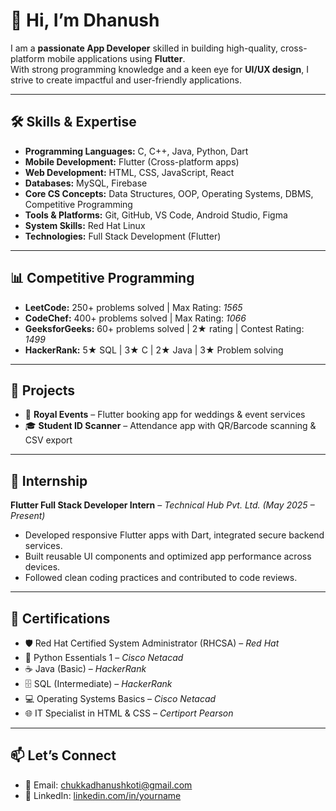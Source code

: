 # 👋 Hi, I’m Dhanush

I am a **passionate App Developer** skilled in building high-quality, cross-platform mobile applications using **Flutter**.  
With strong programming knowledge and a keen eye for **UI/UX design**, I strive to create impactful and user-friendly applications. 

---

## 🛠 Skills & Expertise
- **Programming Languages:** C, C++, Java, Python, Dart  
- **Mobile Development:** Flutter (Cross-platform apps)  
- **Web Development:** HTML, CSS, JavaScript, React  
- **Databases:** MySQL, Firebase  
- **Core CS Concepts:** Data Structures, OOP, Operating Systems, DBMS, Competitive Programming  
- **Tools & Platforms:** Git, GitHub, VS Code, Android Studio, Figma  
- **System Skills:** Red Hat Linux  
- **Technologies:** Full Stack Development (Flutter)  

---

## 📊 Competitive Programming
- **LeetCode:** 250+ problems solved | Max Rating: *1565*  
- **CodeChef:** 400+ problems solved | Max Rating: *1066*  
- **GeeksforGeeks:** 60+ problems solved | 2★ rating | Contest Rating: *1499*  
- **HackerRank:** 5★ SQL | 3★ C | 2★ Java | 3★ Problem solving 

---

## 💼 Projects

- 🎉 **Royal Events** – Flutter booking app for weddings & event services  
- 🎓 **Student ID Scanner** – Attendance app with QR/Barcode scanning & CSV export  

---

## 🏢 Internship
**Flutter Full Stack Developer Intern** – *Technical Hub Pvt. Ltd.* *(May 2025 – Present)*  
- Developed responsive Flutter apps with Dart, integrated secure backend services.  
- Built reusable UI components and optimized app performance across devices.  
- Followed clean coding practices and contributed to code reviews.  

---

## 📜 Certifications
- 🛡️ Red Hat Certified System Administrator (RHCSA) – *Red Hat*  
- 🐍 Python Essentials 1 – *Cisco Netacad*  
- ☕ Java (Basic) – *HackerRank*  
- 🗄️ SQL (Intermediate) – *HackerRank*  
- 💻 Operating Systems Basics – *Cisco Netacad*  
- 🌐 IT Specialist in HTML & CSS – *Certiport Pearson*  

---

## 📫 Let’s Connect
- 📧 Email: chukkadhanushkoti@gmail.com
- 💼 LinkedIn: [linkedin.com/in/yourname](https://linkedin.com/in/yourname)   
